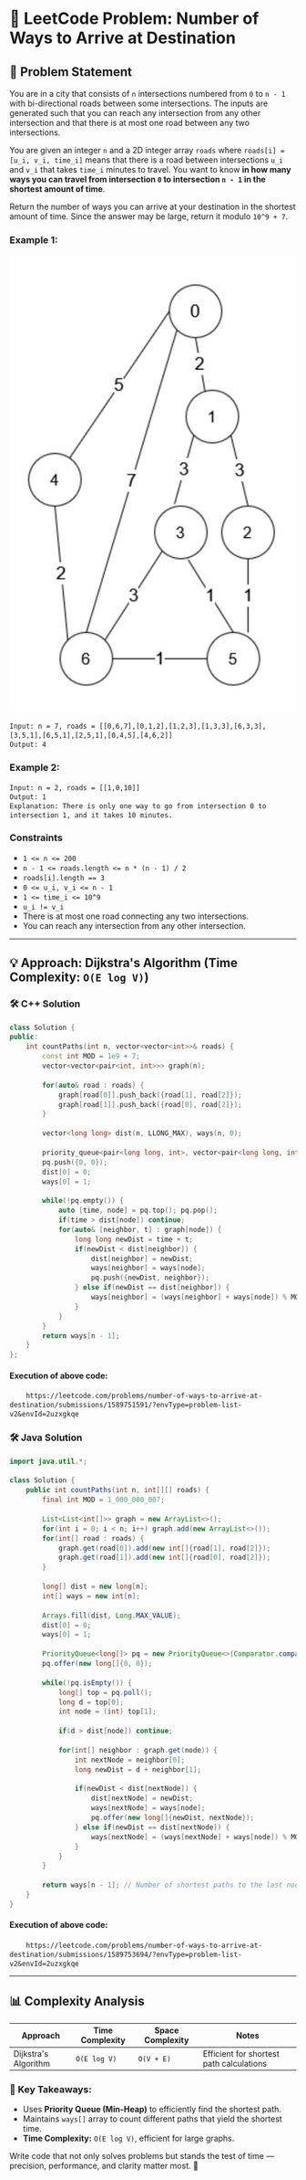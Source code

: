 # 🧠 LeetCode Problem: Number of Ways to Arrive at Destination

## 📌 Problem Statement
You are in a city that consists of `n` intersections numbered from `0` to `n - 1` with bi-directional roads between some intersections. The inputs are generated such that you can reach any intersection from any other intersection and that there is at most one road between any two intersections.

You are given an integer `n` and a 2D integer array `roads` where `roads[i] = [u_i, v_i, time_i]` means that there is a road between intersections `u_i` and `v_i` that takes `time_i` minutes to travel. You want to know **in how many ways you can travel from intersection `0` to intersection `n - 1` in the shortest amount of time**.

Return the number of ways you can arrive at your destination in the shortest amount of time. Since the answer may be large, return it modulo `10^9 + 7`.

### Example 1:
![Example Diagram](../Attached%20Images/1976_Fig_1.jpg)
```plaintext
Input: n = 7, roads = [[0,6,7],[0,1,2],[1,2,3],[1,3,3],[6,3,3],[3,5,1],[6,5,1],[2,5,1],[0,4,5],[4,6,2]]
Output: 4
```

### Example 2:
```plaintext
Input: n = 2, roads = [[1,0,10]]
Output: 1
Explanation: There is only one way to go from intersection 0 to intersection 1, and it takes 10 minutes.
```

### Constraints
- `1 <= n <= 200`
- `n - 1 <= roads.length <= n * (n - 1) / 2`
- `roads[i].length == 3`
- `0 <= u_i, v_i <= n - 1`
- `1 <= time_i <= 10^9`
- `u_i != v_i`
- There is at most one road connecting any two intersections.
- You can reach any intersection from any other intersection.

---

## 💡 Approach: Dijkstra's Algorithm (Time Complexity: `O(E log V)`)  

### 🛠️ C++ Solution
```cpp
class Solution {
public:
    int countPaths(int n, vector<vector<int>>& roads) {
        const int MOD = 1e9 + 7;
        vector<vector<pair<int, int>>> graph(n);
        
        for(auto& road : roads) {
            graph[road[0]].push_back({road[1], road[2]});
            graph[road[1]].push_back({road[0], road[2]});
        }
        
        vector<long long> dist(n, LLONG_MAX), ways(n, 0);
        
        priority_queue<pair<long long, int>, vector<pair<long long, int>>, greater<>> pq;
        pq.push({0, 0});
        dist[0] = 0;
        ways[0] = 1;
        
        while(!pq.empty()) {
            auto [time, node] = pq.top(); pq.pop();
            if(time > dist[node]) continue;
            for(auto& [neighbor, t] : graph[node]) {
                long long newDist = time + t;
                if(newDist < dist[neighbor]) {
                    dist[neighbor] = newDist;
                    ways[neighbor] = ways[node];
                    pq.push({newDist, neighbor});
                } else if(newDist == dist[neighbor]) {
                    ways[neighbor] = (ways[neighbor] + ways[node]) % MOD;
                }
            }
        }
        return ways[n - 1];
    }
};
```

#### Execution of above code:
```link
    https://leetcode.com/problems/number-of-ways-to-arrive-at-destination/submissions/1589751591/?envType=problem-list-v2&envId=2uzxgkqe
```

### 🛠️ Java Solution
```java
import java.util.*;

class Solution {
    public int countPaths(int n, int[][] roads) {
        final int MOD = 1_000_000_007;
        
        List<List<int[]>> graph = new ArrayList<>();
        for(int i = 0; i < n; i++) graph.add(new ArrayList<>());
        for(int[] road : roads) {
            graph.get(road[0]).add(new int[]{road[1], road[2]});
            graph.get(road[1]).add(new int[]{road[0], road[2]});
        }

        long[] dist = new long[n];
        int[] ways = new int[n];
        
        Arrays.fill(dist, Long.MAX_VALUE);
        dist[0] = 0;
        ways[0] = 1;

        PriorityQueue<long[]> pq = new PriorityQueue<>(Comparator.comparingLong(a -> a[0]));
        pq.offer(new long[]{0, 0});

        while(!pq.isEmpty()) {
            long[] top = pq.poll();
            long d = top[0];
            int node = (int) top[1];

            if(d > dist[node]) continue;

            for(int[] neighbor : graph.get(node)) {
                int nextNode = neighbor[0];
                long newDist = d + neighbor[1];

                if(newDist < dist[nextNode]) {
                    dist[nextNode] = newDist;
                    ways[nextNode] = ways[node];
                    pq.offer(new long[]{newDist, nextNode});
                } else if(newDist == dist[nextNode]) {
                    ways[nextNode] = (ways[nextNode] + ways[node]) % MOD;
                }
            }
        }

        return ways[n - 1]; // Number of shortest paths to the last node
    }
}
```

#### Execution of above code:
```link
    https://leetcode.com/problems/number-of-ways-to-arrive-at-destination/submissions/1589753694/?envType=problem-list-v2&envId=2uzxgkqe
```

---

## 📊 Complexity Analysis

| Approach    | Time Complexity | Space Complexity | Notes |
|------------|----------------|----------------|--------|
| Dijkstra's Algorithm | `O(E log V)` | `O(V + E)` | Efficient for shortest path calculations |

### 🔑 Key Takeaways:
- Uses **Priority Queue (Min-Heap)** to efficiently find the shortest path.
- Maintains `ways[]` array to count different paths that yield the shortest time.
- **Time Complexity:** `O(E log V)`, efficient for large graphs.

Write code that not only solves problems but stands the test of time — precision, performance, and clarity matter most. 🎯
